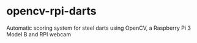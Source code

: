 # opencv-rpi-darts
Automatic scoring system for steel darts using OpenCV, a Raspberry Pi 3 Model B and RPI webcam
